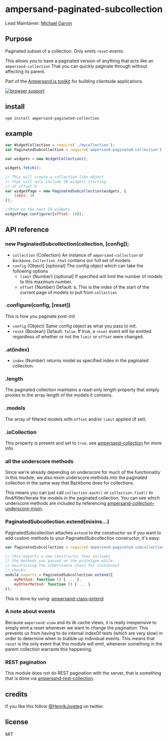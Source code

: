 # ampersand-paginated-subcollection

Lead Maintainer: [Michael Garvin](https://github.com/wraithgar)

## Purpose

Paginated subset of a collection. Only emits `reset` events.

This allows you to have a paginated version of anything that acts like
an `ampersand-collection` That you can quickly paginate through without
affecting its parent.

<!-- starthide -->
Part of the [Ampersand.js toolkit](http://ampersandjs.com) for building clientside applications.
<!-- endhide -->

[![browser support](https://ci.testling.com/ampersandjs/ampersand-paginated-collection.png)
](https://ci.testling.com/ampersandjs/ampersand-paginated-collection)

## install

```
npm install ampersand-paginated-collection
```

## example

```javascript
var WidgetCollection = require('./mycollection');
var PaginatedSubcollection = require('ampersand-paginated-collection');

var widgets = new WidgetCollection();

widgets.fetch();

// This will create a collection-like object
// that will only include 10 widgets starting
// at offset 0
var widgetPage = new PaginatedSubcollection(widgets, {
    limit: 10
});

//Move to the next 10 widgets
widgetPage.configure({offset: 10});
```
## API reference

### new PaginatedSubcollection(collection, [config]);

* `collection` {Collection} An instance of `ampersand-collection` or `Backbone.Collection that` contains our full set of models.
* `config` {Object} [optional] The config object which can take the following options
    * `limit` {Number} [optional] If specified will limit the number of models to this maximum number.
    * `offset` {Number} Default: `0`. This is the index of the start of the current page of models to pull from `collection`

### .configure(config, [reset])

This is how you paginate post-init

* `config` {Object} Same config object as what you pass to init.
* `reset` {Boolean} Default: `false`. If true, a `reset` event will be emitted regardless of whether or not the `limit` or `offset` were changed.

### .at(index)

* `index` {Number} returns model as specified index in the paginated collection.

### .length

The paginated collection maintains a read-only length property that simply proxies to the array length of the models it contains.

### .models

The array of filtered models with `offset` and/or `limit` applied (if set).

### .isCollection

This property is present and set to `true`. see [ampersand-collection](https://github.com/AmpersandJS/ampersand-collection#a-quick-note-about-instanceof-checks) for more info

### all the underscore methods

Since we're already depending on underscore for much of the functionality in this module, we also mixin underscore methods into the paginated collection in the same way that Backbone does for collections.

This means you can just call `collection.each()` or `collection.find()` to find/filter/iterate the models in the paginated collection. You can see which underscore methods are included by referencing [ampersand-collection-underscore-mixin](https://github.com/AmpersandJS/ampersand-collection-underscore-mixin).

### PaginatedSubcollection.extend(mixins...)

PaginatedSubcollection attaches `extend` to the constructor so if you want to add custom methods to your PaginatedSubcollection constructor, it's easy:

```javascript
var PaginatedSubcollection = require('ampersand-paginated-subcollection');

// this exports a new constructor that includes
// the methods you passed on the prototype while
// maintaining the inheritance chain for instanceof
// checks.
module.exports = PaginatedSubcollection.extend({
    myMethod: function () { ... },
    myOtherMethod: function () { ... }
});
```

This is done by using: [ampersand-class-extend](https://github.com/AmpersandJS/ampersand-class-extend)

### A note about events

Because `ampersand-view` and its ilk cache views, it is really
inexpensive to simply emit a reset whenever we want to change the
pagination.  This prevents us from having to do internal indexOf tests
(which are very slow) in order to determine when to bubble up individual
events. This means that `reset` is the only event that this module will
emit, whenever something in the parent collection warrants this
happening.

### REST pagination

This module does not do REST pagination with the server, that is
something that is done via [ampersand-rest-collection](https://github.com/AmpersandJS/ampersand-rest-collection).

## credits

If you like this follow [@HenrikJoreteg](http://twitter.com/henrikjoreteg) on twitter.

## license

MIT

